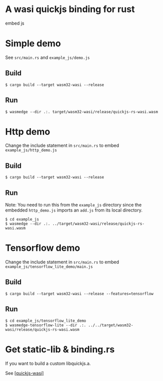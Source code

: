 # A wasi quickjs binding for rust
embed js

# Simple demo

See `src/main.rs` and `example_js/demo.js`

## Build

```shell
$ cargo build --target wasm32-wasi --release
```

## Run

```shell
$ wasmedge --dir .:. target/wasm32-wasi/release/quickjs-rs-wasi.wasm
```

# Http demo

Change the include statement in `src/main.rs` to embed `example_js/http_demo.js`

## Build

```shell
$ cargo build --target wasm32-wasi --release
```

## Run

Note: You need to run this from the `example_js` directory since the embedded `http_demo.js` imports an `add.js` from its local directory.

```shell
$ cd example_js
$ wasmedge --dir .:. ../target/wasm32-wasi/release/quickjs-rs-wasi.wasm
```

# Tensorflow demo

Change the include statement in `src/main.rs` to embed `example_js/tensorflow_lite_demo/main.js`

## Build

```shell
$ cargo build --target wasm32-wasi --release --features=tensorflow
```

## Run

```shell
$ cd example_js/tensorflow_lite_demo
$ wasmedge-tensorflow-lite --dir .:. ../../target/wasm32-wasi/release/quickjs-rs-wasi.wasm
```

# Get static-lib & binding.rs
If you want to build a custom libquickjs.a.

See [[quickjs-wasi]](https://github.com/second-state/quickjs-wasi)
